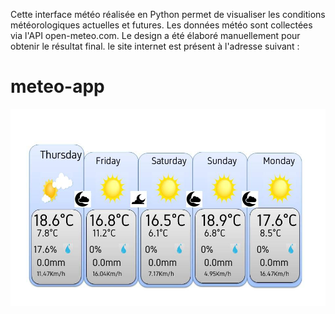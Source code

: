 Cette interface météo réalisée en Python permet de visualiser les conditions météorologiques actuelles et futures. Les données météo sont collectées via l'API open-meteo.com. Le design a été élaboré manuellement pour obtenir le résultat final.
le site internet est présent à l'adresse suivant :

# meteo-app

![image meteo](/julteo.jpg)





